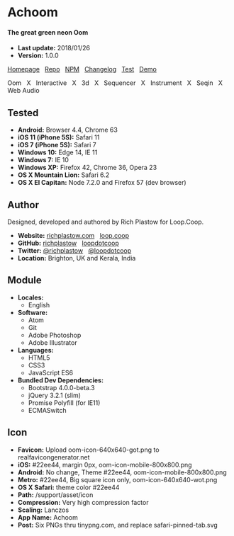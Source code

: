 # Achoom

#### The great green neon Oom

+ __Last update:__  2018/01/26 <!-- OOMBUMPABLE -->
+ __Version:__      1.0.0 <!-- OOMBUMPABLE -->

[Homepage](http://achoom.loop.coop/) &nbsp;
[Repo](https://github.com/loopdotcoop/achoom) &nbsp;
[NPM](https://www.npmjs.com/package/achoom) &nbsp;
[Changelog](http://achoom.loop.coop/CHANGELOG) &nbsp;
[Test](http://achoom.loop.coop/support/test.html) &nbsp;
[Demo](http://achoom.loop.coop/support/demo.html)

Oom &nbsp;
X &nbsp;
Interactive &nbsp;
X &nbsp;
3d &nbsp;
X &nbsp;
Sequencer &nbsp;
X &nbsp;
Instrument &nbsp;
X &nbsp;
Seqin &nbsp;
X &nbsp;
Web Audio &nbsp;




## Tested

+ __Android:__             Browser 4.4, Chrome 63
+ __iOS 11 (iPhone 5S):__  Safari 11
+ __iOS 7 (iPhone 5S):__   Safari 7
+ __Windows 10:__          Edge 14, IE 11
+ __Windows 7:__           IE 10
+ __Windows XP:__          Firefox 42, Chrome 36, Opera 23
+ __OS X Mountain Lion:__  Safari 6.2
+ __OS X El Capitan:__     Node 7.2.0 and Firefox 57 (dev browser)




## Author

Designed, developed and authored by Rich Plastow for Loop.Coop.

+ __Website:__
  [richplastow.com](https://richplastow.com/) &nbsp;
  [loop.coop](https://loop.coop/)
+ __GitHub:__
  [richplastow](https://github.com/richplastow) &nbsp;
  [loopdotcoop](https://github.com/loopdotcoop)
+ __Twitter:__
  [@richplastow](https://twitter.com/richplastow) &nbsp;
  [@loopdotcoop](https://twitter.com/loopdotcoop)
+ __Location:__
  Brighton, UK and Kerala, India




## Module

+ __Locales:__
  - English
+ __Software:__
  - Atom
  - Git
  - Adobe Photoshop
  - Adobe Illustrator
+ __Languages:__
  - HTML5
  - CSS3
  - JavaScript ES6
+ __Bundled Dev Dependencies:__
  - Bootstrap 4.0.0-beta.3
  - jQuery 3.2.1 (slim)
  - Promise Polyfill (for IE11)
  - ECMASwitch




## Icon

+ __Favicon:__      Upload oom-icon-640x640-got.png to realfavicongenerator.net
+ __iOS:__          #22ee44, margin 0px, oom-icon-mobile-800x800.png
+ __Android:__      No change, Theme #22ee44, oom-icon-mobile-800x800.png
+ __Metro:__        #22ee44, Big square icon only, oom-icon-640x640-wot.png
+ __OS X Safari:__  theme color #22ee44
+ __Path:__         /support/asset/icon
+ __Compression:__  Very high compression factor
+ __Scaling:__      Lanczos
+ __App Name:__     Achoom
+ __Post:__         Six PNGs thru tinypng.com, and replace safari-pinned-tab.svg
